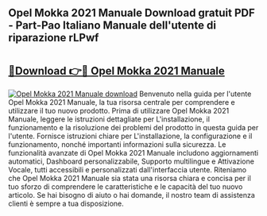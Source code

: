 ## Opel Mokka 2021 Manuale Download gratuit PDF - Part-Pao Italiano Manuale dell'utente di riparazione rLPwf

# <h2><a href="http://dfb81p.blite.top/?on=Opel+Mokka+2021+Manuale">🔗Download 👉🔴 Opel Mokka 2021 Manuale</a></h2>

[![Opel Mokka 2021 Manuale download](https://i.imgur.com/lujVjoI.png)](http://dfb81p.blite.top/?on=Opel+Mokka+2021+Manuale)
Benvenuto nella guida per l'utente Opel Mokka 2021 Manuale, la tua risorsa centrale per comprendere e utilizzare il tuo nuovo prodotto. Prima di utilizzare Opel Mokka 2021 Manuale, leggere le istruzioni dettagliate per L'installazione, il funzionamento e la risoluzione dei problemi del prodotto in questa guida per l'utente. Fornisce istruzioni chiare per L'installazione, la configurazione e il funzionamento, nonché importanti informazioni sulla sicurezza. Le funzionalità avanzate di Opel Mokka 2021 Manuale includono aggiornamenti automatici, Dashboard personalizzabile, Supporto multilingue e Attivazione Vocale, tutti accessibili e personalizzati dall'interfaccia utente. Riteniamo che Opel Mokka 2021 Manuale sia stata una risorsa chiara e concisa per il tuo sforzo di comprendere le caratteristiche e le capacità del tuo nuovo articolo. Se hai bisogno di aiuto o hai domande, il nostro team di assistenza clienti è sempre a tua disposizione.
